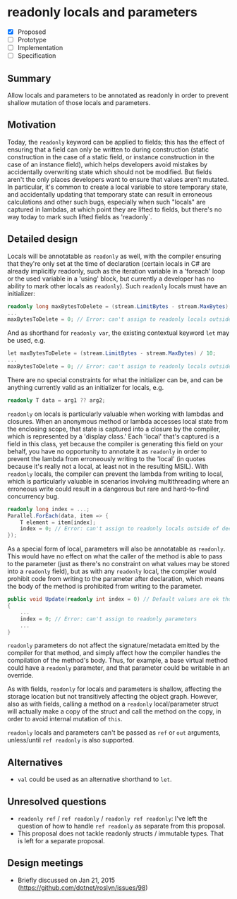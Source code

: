 # readonly locals and parameters

* [x] Proposed
* [ ] Prototype
* [ ] Implementation
* [ ] Specification

## Summary
[summary]: #summary

Allow locals and parameters to be annotated as readonly in order to prevent shallow mutation of those locals and parameters.

## Motivation
[motivation]: #motivation

Today, the `readonly` keyword can be applied to fields; this has the effect of ensuring that a field can only
be written to during construction (static construction in the case of a static field, or instance construction in the case of an instance field),
which helps developers avoid mistakes by accidentally overwriting state which should not be modified. But fields aren't the only places developers
want to ensure that values aren't mutated.  In particular, it's common to create a local variable to store temporary state, and accidentally updating
that temporary state can result in erroneous calculations and other such bugs, especially when such "locals" are captured in lambdas, at which point
they are lifted to fields, but there's no way today to mark such lifted fields as 'readonly`.

## Detailed design
[design]: #detailed-design

Locals will be annotatable as `readonly` as well, with the compiler ensuring that they're only set at the time of declaration (certain locals in C# are
already implicitly readonly, such as the iteration variable in a 'foreach' loop or the used variable in a 'using' block, but currently a developer has
no ability to mark other locals as `readonly`).  Such `readonly` locals must have an initializer:
``` C#
readonly long maxBytesToDelete = (stream.LimitBytes - stream.MaxBytes) / 10;
...
maxBytesToDelete = 0; // Error: can't assign to readonly locals outside of declaration
```
And as shorthand for `readonly var`, the existing contextual keyword `let` may be used, e.g.
```C#
let maxBytesToDelete = (stream.LimitBytes - stream.MaxBytes) / 10;
...
maxBytesToDelete = 0; // Error: can't assign to readonly locals outside of declaration
```
There are no special constraints for what the initializer can be, and can be anything currently valid as an initializer for locals, e.g.
```C#
readonly T data = arg1 ?? arg2;
```

`readonly` on locals is particularly valuable when working with lambdas and closures.   When an anonymous method or lambda accesses local state from the enclosing scope,
that state is captured into a closure by the compiler, which is represented by a 'display class.'  Each 'local' that's captured is a field in this class, yet
because the compiler is generating this field on your behalf, you have no opportunity to annotate it as `readonly` in order to prevent the lambda from erroneously
writing to the 'local' (in quotes because it's really not a local, at least not in the resulting MSIL).  With `readonly` locals, the compiler can prevent the lambda
from writing to local, which is particularly valuable in scenarios involving multithreading where an erroneous write could result in a dangerous but rare and
hard-to-find concurrency bug.
``` C#
readonly long index = ...;
Parallel.ForEach(data, item => {
    T element = item[index];
    index = 0; // Error: can't assign to readonly locals outside of declaration
});
```

As a special form of local, parameters will also be annotatable as `readonly`.  This would have no effect on what the caller of the method is able to pass to the
parameter (just as there's no constraint on what values may be stored into a `readonly` field), but as with any `readonly` local, the compiler would prohibit code
from writing to the parameter after declaration, which means the body of the method is prohibited from writing to the parameter.
``` C#
public void Update(readonly int index = 0) // Default values are ok though not required
{
    ...
    index = 0; // Error: can't assign to readonly parameters
    ...    
}
```
`readonly` parameters do not affect the signature/metadata emitted by the compiler for that method, and simply affect how the compiler handles the compilation of
the method's body.  Thus, for example, a base virtual method could have a `readonly` parameter, and that parameter could be writable in an override.

As with fields, `readonly` for locals and parameters is shallow, affecting the storage location but not transitively affecting the object graph. However, also
as with fields, calling a method on a `readonly` local/parameter struct will actually make a copy of the struct and call the method on the copy, in order to avoid
internal mutation of `this`.

`readonly` locals and parameters can't be passed as `ref` or `out` arguments, unless/until `ref readonly` is also supported.

## Alternatives
[alternatives]: #alternatives

- `val` could be used as an alternative shorthand to `let`.

## Unresolved questions
[unresolved]: #unresolved-questions

- `readonly ref` / `ref readonly` / `readonly ref readonly`: I've left the question of how to handle `ref readonly` as separate from this proposal.
- This proposal does not tackle readonly structs / immutable types.  That is left for a separate proposal.

## Design meetings

- Briefly discussed on Jan 21, 2015 (https://github.com/dotnet/roslyn/issues/98)

